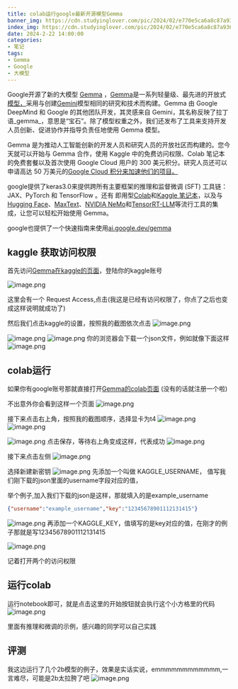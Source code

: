 ```yaml
---
title: colab运行google最新开源模型Gemma
banner_img: https://cdn.studyinglover.com/pic/2024/02/e770e5ca6a8c87a9367efda0d48f306b.png
index_img: https://cdn.studyinglover.com/pic/2024/02/e770e5ca6a8c87a9367efda0d48f306b.png
date: 2024-2-22 14:00:00
categories:
- 笔记
tags:
- Gemma
- Google
- 大模型
---
```


Google开源了新的大模型 [Gemma](https://blog.google/technology/developers/gemma-open-models/) ，[Gemma](https://ai.google.dev/gemma/?utm_source=keyword&utm_medium=referral&utm_campaign=gemma_cta&utm_content=)是一系列轻量级、最先进的开放式[模型，](https://opensource.googleblog.com/2024/02/building-open-models-responsibly-gemini-era.html)采用与创建[Gemini](https://deepmind.google/technologies/gemini/#introduction)模型相同的研究和技术而构建。Gemma 由 Google DeepMind 和 Google 的其他团队开发，其灵感来自 Gemini，其名称反映了拉丁语_gemma_，意思是“宝石”。除了模型权重之外，我们还发布了工具来支持开发人员创新、促进协作并指导负责任地使用 Gemma 模型。


Gemma 是为推动人工智能创新的开发人员和研究人员的开放社区而构建的。您今天就可以开始与 Gemma 合作，使用 Kaggle 中的免费访问权限、Colab 笔记本的免费套餐以及首次使用 Google Cloud 用户的 300 美元积分。研究人员还可以申请高达 50 万美元的[Google Cloud 积分来加速他们的项目。](https://docs.google.com/forms/d/e/1FAIpQLSe0grG6mRFW6dNF3Rb1h_YvKqUp2GaXiglZBgA2Os5iTLWlcg/viewform)

google提供了keras3.0来提供跨所有主要框架的推理和监督微调 (SFT) 工具链：JAX、PyTorch 和 TensorFlow 。还有 即用型[Colab](http://ai.google.dev/gemma/docs/get_started)和[Kaggle 笔记本](https://www.kaggle.com/models/google/gemma/code)，以及与[Hugging Face](http://huggingface.co/google)、[MaxText](https://github.com/google/maxtext)、[NVIDIA NeMo](https://github.com/NVIDIA/GenerativeAIExamples/tree/main/models/Gemma)和[TensorRT-LLM](https://github.com/NVIDIA/TensorRT-LLM)等流行工具的集成，让您可以轻松开始使用 Gemma。

google也提供了一个快速指南来使用[ai.google.dev/gemma](http://ai.google.dev/gemma) 

## kaggle 获取访问权限
首先访问[Gemma在kaggle的页面](https://www.kaggle.com/models/google/gemma)，登陆你的kaggle账号

![image.png](https://cdn.studyinglover.com/pic/2024/02/e770e5ca6a8c87a9367efda0d48f306b.png)

这里会有一个 Request Access,点击(我这是已经有访问权限了，你点了之后也变成这样说明就成功了)

然后我们点击kaggle的设置，按照我的截图依次点击
![image.png](https://cdn.studyinglover.com/pic/2024/02/0676b9c3968534cf2f0a24fc3efa121e.png)

![image.png](https://cdn.studyinglover.com/pic/2024/02/d31235cf85326598d78a01d3d2a179c3.png)
![image.png](https://cdn.studyinglover.com/pic/2024/02/ee052cc9137ba36a42f363d492108f73.png)
你的浏览器会下载一个json文件，例如就像下面这样
![image.png](https://cdn.studyinglover.com/pic/2024/02/8c67107479ef55d6358110e4d46778fb.png)

## colab运行
如果你有google账号那就直接打开[Gemma的colab页面](https://colab.research.google.com/github/google/generative-ai-docs/blob/main/site/en/gemma/docs/lora_tuning.ipynb?utm_source=agd&utm_medium=referral&utm_campaign=open-in-colab&hl=zh-cn) (没有的话就注册一个啦)

不出意外你会看到这样一个页面
![image.png](https://cdn.studyinglover.com/pic/2024/02/7fc668b963da87075d5e3a2eab1f125a.png)

接下来点击右上角，按照我的截图顺序，选择显卡为t4
![image.png](https://cdn.studyinglover.com/pic/2024/02/c5836766b7819385e337ce5877114a5b.png)
![image.png](https://cdn.studyinglover.com/pic/2024/02/ded1ab56213ab089e2347ee0729ffab3.png)

![image.png](https://cdn.studyinglover.com/pic/2024/02/15fdbd16664eb511e1ec7c5653e267b8.png)
点击保存，等待右上角变成这样，代表成功
![image.png](https://cdn.studyinglover.com/pic/2024/02/5660f6ffaf4ce5a8e49f37753875194a.png)




接下来点击左侧
![image.png](https://cdn.studyinglover.com/pic/2024/02/6ef657aa2cb9c7becdc67cdcc2dbc20d.png)

选择新建新密钥
![image.png](https://cdn.studyinglover.com/pic/2024/02/c8f82c0c604a443f5af650b74f069e8b.png)
先添加一个叫做 KAGGLE_USERNAME， 值写我们刚下载的json里面的username字段对应的值，

举个例子,加入我们下载的json是这样，那就填入的是example_username
```json
{"username":"example_username","key":"12345678901112131415"}
```
![image.png](https://cdn.studyinglover.com/pic/2024/02/89f8465de454aa8118ed3cf6cd0c6a3c.png)
再添加一个KAGGLE_KEY，值填写的是key对应的值，在刚才的例子那就是写12345678901112131415

![image.png](https://cdn.studyinglover.com/pic/2024/02/2879bf0a0d806662d496fb33562a6a58.png)

记着打开两个的访问权限
## 运行colab
运行notebook即可，就是点击这里的开始按钮就会执行这个小方格里的代码
![image.png](https://cdn.studyinglover.com/pic/2024/02/b9bd6ed422800307321d8f7a0afa18b6.png)

里面有推理和微调的示例，感兴趣的同学可以自己实践

## 评测
我这边运行了几个2b模型的例子，效果是实话实说，emmmmmmmmmmmm,一言难尽，可能是2b太拉胯了吧
![image.png](https://cdn.studyinglover.com/pic/2024/02/a756dd4d922af5b0f45b40cdd649f646.png)
